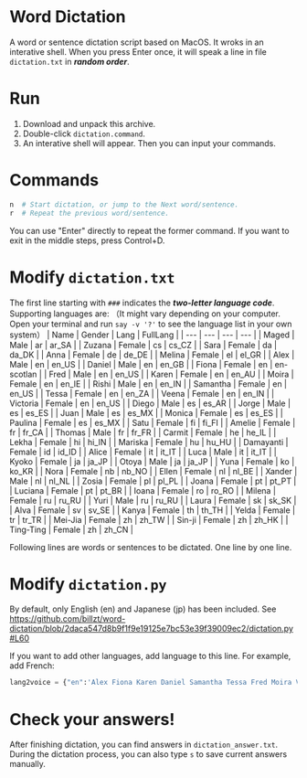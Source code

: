 # Word Dictation
A word or sentence dictation script based on MacOS.
It wroks in an interative shell. When you press Enter once, it will speak a line in file `dictation.txt` in ***random order***. 

# Run
1. Download and unpack this archive. 
2. Double-click `dictation.command`. 
3. An interative shell will appear. Then you can input your commands.

# Commands
```bash
n  # Start dictation, or jump to the Next word/sentence.
r  # Repeat the previous word/sentence.
```
You can use "Enter" directly to repeat the former command.
If you want to exit in the middle steps, press Control+D.

# Modify `dictation.txt`
The first line starting with `###` indicates the ***two-letter language code***. Supporting languages are:
（It might vary depending on your computer. Open your terminal and run `say -v '?'` to see the language list in your own system）
| Name | Gender | Lang | FullLang |
| --- | --- | --- | --- |
| Maged | Male | ar | ar_SA |
| Zuzana | Female | cs | cs_CZ |
| Sara | Female | da | da_DK |
| Anna | Female | de | de_DE |
| Melina | Female | el | el_GR |
| Alex | Male | en | en_US |
| Daniel | Male | en | en_GB |
| Fiona | Female | en | en-scotlan |
| Fred | Male | en | en_US |
| Karen | Female | en | en_AU |
| Moira | Female | en | en_IE |
| Rishi | Male | en | en_IN |
| Samantha | Female | en | en_US |
| Tessa | Female | en | en_ZA |
| Veena | Female | en | en_IN |
| Victoria | Female | en | en_US |
| Diego | Male | es | es_AR |
| Jorge | Male | es | es_ES |
| Juan | Male | es | es_MX |
| Monica | Female | es | es_ES |
| Paulina | Female | es | es_MX |
| Satu | Female | fi | fi_FI |
| Amelie | Female | fr | fr_CA |
| Thomas | Male | fr | fr_FR |
| Carmit | Female | he | he_IL |
| Lekha | Female | hi | hi_IN |
| Mariska | Female | hu | hu_HU |
| Damayanti | Female | id | id_ID |
| Alice | Female | it | it_IT |
| Luca | Male | it | it_IT |
| Kyoko | Female | ja | ja_JP |
| Otoya | Male | ja | ja_JP |
| Yuna | Female | ko | ko_KR |
| Nora | Female | nb | nb_NO |
| Ellen | Female | nl | nl_BE |
| Xander | Male | nl | nl_NL |
| Zosia | Female | pl | pl_PL |
| Joana | Female | pt | pt_PT |
| Luciana | Female | pt | pt_BR |
| Ioana | Female | ro | ro_RO |
| Milena | Female | ru | ru_RU |
| Yuri | Male | ru | ru_RU |
| Laura | Female | sk | sk_SK |
| Alva | Female | sv | sv_SE |
| Kanya | Female | th | th_TH |
| Yelda | Female | tr | tr_TR |
| Mei-Jia | Female | zh | zh_TW |
| Sin-ji | Female | zh | zh_HK |
| Ting-Ting | Female | zh | zh_CN |

Following lines are words or sentences to be dictated. One line by one line.

# Modify `dictation.py`
By default, only English (en) and Japanese (jp) has been included. See
https://github.com/billzt/word-dictation/blob/2daca547d8b9f1f9e19125e7bc53e39f39009ec2/dictation.py#L60

If you want to add other languages, add language to this line. For example, add French:
```python
lang2voice = {"en":'Alex Fiona Karen Daniel Samantha Tessa Fred Moira Veena Rishi Victoria', "jp":'Kyoko Otoya', "fr":'Amelie Thomas'}
```

# Check your answers!
After finishing dictation, you can find answers in `dictation_answer.txt`. During the dictation process, you can also type `s` to save current answers manually.
